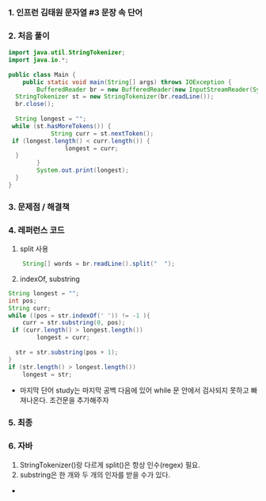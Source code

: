 ### 1. 인프런 김태원 문자열 #3 문장 속 단어

### 2. 처음 풀이

``` java
import java.util.StringTokenizer;  
import java.io.*;  
  
public class Main {  
    public static void main(String[] args) throws IOException {  
        BufferedReader br = new BufferedReader(new InputStreamReader(System.in));  
  StringTokenizer st = new StringTokenizer(br.readLine());  
  br.close();  
  
  String longest = "";  
 while (st.hasMoreTokens()) {  
            String curr = st.nextToken();  
 if (longest.length() < curr.length()) {  
                longest = curr;  
  }  
        }  
        System.out.print(longest);  
  }  
}
```

### 3. 문제점 / 해결책

### 4. 레퍼런스 코드
1.  split 사용
``` java
	String[] words = br.readLine().split("  ");
```
2. indexOf, substring
``` java
String longest = "";  
int pos;  
String curr;  
while ((pos = str.indexOf(' ')) != -1 ){  
    curr = str.substring(0, pos);  
 if (curr.length() > longest.length())  
        longest = curr;  
  
  str = str.substring(pos + 1);  
}  
if (str.length() > longest.length())  
    longest = str;
```
* 마지막 단어 study는 마지막 공백 다음에 있어 while 문 안에서 검사되지 못하고 빠져나온다. 조건문을 추가해주자

### 5. 최종

### 6. 자바
1. StringTokenizer()랑 다르게 split()은 항상 인수(regex) 필요.
2. substring은  한 개와 두 개의 인자를 받을 수가 있다.
* 
<!--stackedit_data:
eyJoaXN0b3J5IjpbMTk0NzkzNDE4NiwyNzQyNDQ3NTgsLTM5MD
E5NDcwXX0=
-->
